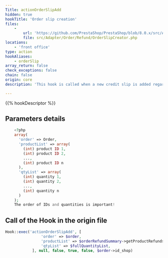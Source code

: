 ```yaml
---
Title: actionOrderSlipAdd
hidden: true
hookTitle: 'Order slip creation'
files:
    -
        url: 'https://github.com/PrestaShop/PrestaShop/blob/8.0.x/src/Adapter/Order/Refund/OrderSlipCreator.php'
        file: src/Adapter/Order/Refund/OrderSlipCreator.php
locations:
    - 'front office'
type: action
hookAliases:
    - orderSlip
array_return: false
check_exceptions: false
chain: false
origin: core
description: 'This hook is called when a new credit slip is added regarding client order'

---
```


{{% hookDescriptor %}}

## Parameters details

```php
    <?php
    array(
      'order' => Order,
      'productList' => array(
        (int) product ID 1,
        (int) product ID 2, 
        ...,
        (int) product ID n
      ),
      'qtyList' => array(
        (int) quantity 1,
        (int) quantity 2,
        ...,
        (int) quantity n 
      )
    );
    The order of IDs and quantities is important!
```

## Call of the Hook in the origin file

```php
Hook::exec('actionOrderSlipAdd', [
                'order' => $order,
                'productList' => $orderRefundSummary->getProductRefunds(),
                'qtyList' => $fullQuantityList,
            ], null, false, true, false, $order->id_shop)
```
